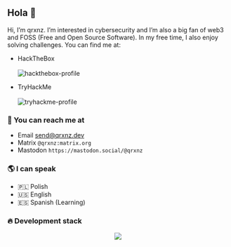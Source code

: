## Hola 👋

Hi, I’m qrxnz. I’m interested in cybersecurity and I’m also a big fan of web3 and FOSS (Free and Open Source Software). In my free time, I also enjoy solving challenges. You can find me at:

- HackTheBox \
\
![hackthebox-profile](https://www.hackthebox.com/badge/image/1104368)

- TryHackMe \
\
![tryhackme-profile](https://tryhackme-badges.s3.amazonaws.com/qrxnz.png)

### 📨 You can reach me at

* Email send@qrxnz.dev
* Matrix `@qrxnz:matrix.org`
* Mastodon `https://mastodon.social/@qrxnz`

### 🌎 I can speak

* 🇵🇱 Polish
* 🇺🇸 English
* 🇪🇸 Spanish (Learning)

### 🔥 Development stack

<p align="center">
  <a href="https://go-skill-icons.vercel.app/">
    <img src="https://go-skill-icons.vercel.app/api/icons?i=git,docker,c,go,bash,nix,py,js,ts,bun,vue,nuxtjs,tailwind,playwright" />
  </a>
</p>
